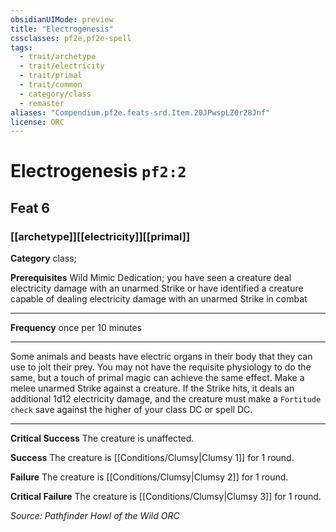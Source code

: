 ```yaml
---
obsidianUIMode: preview
title: "Electrogenesis"
cssclasses: pf2e,pf2e-spell
tags:
  - trait/archetype
  - trait/electricity
  - trait/primal
  - trait/common
  - category/class
  - remaster
aliases: "Compendium.pf2e.feats-srd.Item.20JPwspLZ0r28Jnf"
license: ORC
---
```

# Electrogenesis `pf2:2`
## Feat 6
### [[archetype]][[electricity]][[primal]]

**Category** class; 



**Prerequisites** Wild Mimic Dedication; you have seen a creature deal electricity damage with an unarmed Strike or have identified a creature capable of dealing electricity damage with an unarmed Strike in combat
* * *
**Frequency** once per 10 minutes

* * *

Some animals and beasts have electric organs in their body that they can use to jolt their prey. You may not have the requisite physiology to do the same, but a touch of primal magic can achieve the same effect. Make a melee unarmed Strike against a creature. If the Strike hits, it deals an additional 1d12 electricity damage, and the creature must make a `Fortitude check` save against the higher of your class DC or spell DC.

* * *

**Critical Success** The creature is unaffected.

**Success** The creature is [[Conditions/Clumsy|Clumsy 1]] for 1 round.

**Failure** The creature is [[Conditions/Clumsy|Clumsy 2]] for 1 round.

**Critical Failure** The creature is [[Conditions/Clumsy|Clumsy 3]] for 1 round.

*Source: Pathfinder Howl of the Wild*
*ORC*